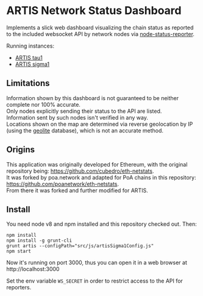 # ARTIS Network Status Dashboard

Implements a slick web dashboard visualizing the chain status as reported to the included websocket API by network nodes via [node-status-reporter](https://github.com/lab10-coop/node-status-reporter).  

Running instances:
* [ARTIS tau1](http://status.tau1.artis.network/)
* [ARTIS sigma1](https://status.sigma1.artis.network/)

## Limitations

Information shown by this dashboard is not guaranteed to be neither complete nor 100% accurate.  
Only nodes explicitly sending their status to the API are listed.  
Information sent by such nodes isn't verified in any way.  
Locations shown on the map are determined via reverse geolocation by IP (using the [geolite](https://dev.maxmind.com/geoip/geoip2/geolite2/) database), which is not an accurate method.

## Origins

This application was originally developed for Ethereum, with the original repository being: https://github.com/cubedro/eth-netstats.  
It was forked by poa.network and adapted for PoA chains in this repository: https://github.com/poanetwork/eth-netstats.  
From there it was forked and further modified for ARTIS.

## Install

You need node v8 and npm installed and this repository checked out. Then:

```
npm install
npm install -g grunt-cli
grunt artis --configPath="src/js/artisSigma1Config.js"
npm start
```

Now it's running on port 3000, thus you can open it in a web browser at http://localhost:3000

Set the env variable `WS_SECRET` in order to restrict access to the API for reporters.
